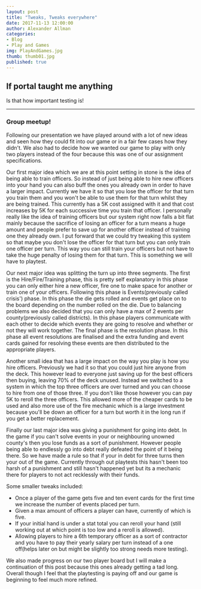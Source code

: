 ```yaml
---
layout: post
title: "Tweaks, Tweaks everywhere"
date: 2017-11-13 12:00:00
author: Alexander Allman
categories:
- Blog
- Play and Games
img: PlayAndGames.jpg
thumb: thumb01.jpg
published: true
---
```


## If portal taught me anything

Is that how important testing is!

<!--more-->
-----
### Group meetup!
Following our presentation we have played around with a lot of new ideas and seen how they could fit into our game or in a fair few cases how they didn't. We also had to decide how we wanted our game to play with only two players instead of the four because this was one of our assignment specifications.

Our first major idea which we are at this point setting in stone is the idea of being able to train officers. So instead of just being able to hire new officers into your hand you can also buff the ones you already own in order to have a larger impact. Currently we have it so that you lose the officer for that turn you train them and you won't be able to use them for that turn whilst they are being trained. This currently has a 5K cost assigned with it and that cost increases by 5K for each successive time you train that officer. I personally really like the idea of training officers but our system right now falls a bit flat mainly because the sacrifice of losing an officer for a turn means a huge amount and people prefer to save up for another officer instead of training one they already own. I put forward that we could try tweaking this system so that maybe you don't lose the officer for that turn but you can only train one officer per turn. This way you can still train your officers but not have to take the huge penalty of losing them for that turn. This is something we will have to playtest.

Our next major idea was splitting the turn up into three segments. The first is the Hire/Fire/Training phase, this is pretty self explanatory in this phase you can only either hire a new officer, fire one to make space for another or train one of your officers. Following this phase is Events(previously called crisis') phase. In this phase the die gets rolled and events get place on to the board depending on the number rolled on the die. Due to balancing problems we also decided that you can only have a max of 2 events per county(previously called districts). In this phase players communicate with each other to decide which events they are going to resolve and whether or not they will work together. The final phase is the resolution phase. In this phase all event resolutions are finalised and the extra funding and event cards gained for resolving these events are then distributed to the appropriate players.

Another small idea that has a large impact on the way you play is how you hire officers. Previously we had it so that you could just hire anyone from the deck. This however lead to everyone just saving up for the best officers then buying, leaving 70% of the deck unused. Instead we switched to a system in which the top three officers are over turned and you can choose to hire from one of those three. If you don't like those however you can pay 5K to reroll the three officers. This allowed more of the cheaper cards to be used and also more use of the fire mechanic which is a large investment because you'll be down an officer for a turn but worth it in the long run if you get a better replacement.

Finally our last major idea was giving a punishment for going into debt. In the game if you can't solve events in your or neighbouring unowned county's then you lose funds as a sort of punishment. However people being able to endlessly go into debt really defeated the point of it being there. So we have made a rule so that if your in debt for three turns then your out of the game. Currently through out playtests this hasn't been too harsh of a punishment and still hasn't happened yet but its a mechanic there for players to not act recklessly with their funds.

Some smaller tweaks included:
  - Once a player of the game gets five and ten event cards for the first time we increase the number of events placed per turn.
  - Given a max amount of officers a player can have, currently of which is five.
  - If your initial hand is under a stat total you can reroll your hand (still working out at which point is too low and a reroll is allowed).
  - Allowing players to hire a 6th temporary officer as a sort of contractor and you have to pay their yearly salary per turn instead of a one off(helps later on but might be slightly too strong needs more testing).

We also made progress on our two player board but I will make a continuation of this post because this ones already getting a tad long. Overall though I feel that the playtesting is paying off and our game is beginning to feel much more refined.
